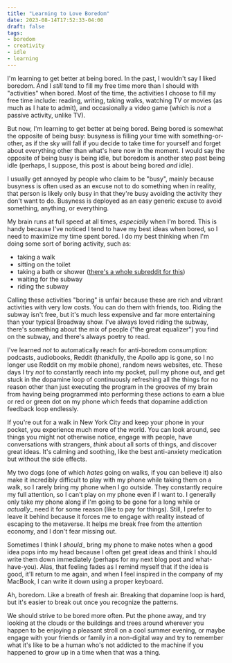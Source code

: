 ```yaml
---
title: "Learning to Love Boredom"
date: 2023-08-14T17:52:33-04:00
draft: false
tags:
- boredom
- creativity
- idle
- learning
---
```


I'm learning to get better at being bored. In the past, I wouldn't say I liked
boredom. And I _still_ tend to fill my free time more than I should with
"activities" when bored. Most of the time, the activities I choose to fill my
free time include: reading, writing, taking walks, watching TV or movies (as
much as I hate to admit), and occasionally a video game (which is _not_ a
passive activity, unlike TV).

But now, I'm learning to get better at being bored. Being bored is somewhat the
opposite of being busy: busyness is filling your time with something-or-other,
as if the sky will fall if you decide to take time for yourself and forget
about everything other than what's here now in the moment. I would say the
opposite of being busy is being idle, but boredom is another step past being
idle (perhaps, I suppose, this post is about being bored _and_ idle).

I usually get annoyed by people who claim to be "busy", mainly because busyness
is often used as an excuse not to do something when in reality, that person is
likely only busy in that they're busy avoiding the activity they don't want to do. Busyness is deployed as an easy generic excuse to avoid something, anything, or everything.

My brain runs at full speed at all times, _especially_ when I'm bored. This is
handy because I've noticed I tend to have my best ideas when bored, so I need
to maximize my time spent bored. I do my best thinking when I'm
doing some sort of boring activity, such as:

- taking a walk
- sitting on the toilet
- taking a bath or shower ([there's a whole subreddit for this](https://old.reddit.com/r/Showerthoughts/))
- waiting for the subway
- riding the subway

Calling these activities "boring" is unfair because these are rich and vibrant
activities with very low costs. You can do them with friends, too. Riding
the subway isn't free, but it's much less expensive and far more entertaining
than your typical Broadway show. I've always loved riding the subway, there's
something about the mix of people ("the great equalizer") you find on the
subway, and there's always poetry to read.

I've learned _not_ to automatically reach for anti-boredom consumption:
podcasts, audiobooks, Reddit (thankfully, the Apollo app is gone, so I no
longer use Reddit on my mobile phone), random news websites, etc. These days I
try _not_ to constantly reach into my pocket, pull my phone out, and get stuck
in the dopamine loop of continuously refreshing all the things for no reason
other than just executing the program in the grooves of my brain from having
being programmed into performing these actions to earn a blue or red or green
dot on my phone which feeds that dopamine addiction feedback loop endlessly.

If you're out for a walk in New York City and keep your phone in your pocket, you experience much more of the world. You can look around, see things
you might not otherwise notice, engage with people, have conversations with
strangers, _think_ about all sorts of things, and discover great ideas. It's
calming and soothing, like the best anti-anxiety medication but without the
side effects.

My two dogs (one of which _hates_ going on walks, if you can believe it) also
make it incredibly difficult to play with my phone while taking them on a walk,
so I rarely bring my phone when I go outside. They constantly require my full
attention, so I can't play on my phone even if I want to. I generally only take
my phone along if I'm going to be gone for a long while or _actually__ need it
for some reason (like to pay for things). Still, I prefer to leave it behind
because it forces me to engage with reality instead of escaping to the
metaverse. It helps me break free from the attention economy, and I don't
fear missing out.

Sometimes I think I _should__ bring my phone to make notes when a good idea
pops into my head because I often get great ideas and think I should write them
down immediately (perhaps for my next blog post and what-have-you). Alas, that
feeling fades as I remind myself that if the idea is good, it'll return to me
again, and when I feel inspired in the company of my MacBook, I can write it
down using a proper keyboard.

Ah, boredom. Like a breath of fresh air. Breaking that dopamine loop is hard,
but it's easier to break out once you recognize the patterns.

We should strive to be bored more often. Put the phone away, and try looking at
the clouds or the buildings and trees around wherever you happen to be enjoying
a pleasant stroll on a cool summer evening, or maybe engage with your friends
or family in a non-digital way and try to remember what it's like to be a human
who's not addicted to the machine if you happened to grow up in a time when
that was a thing.
